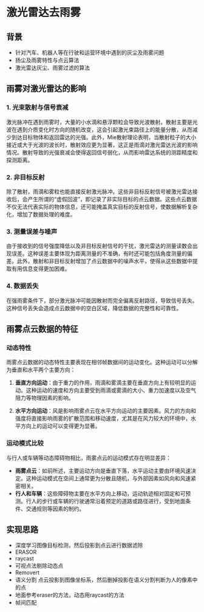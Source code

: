# 激光雷达去雨雾

## 背景

- 针对汽车、机器人等在行驶和运营环境中遇到的灰尘及雨雾问题
- 扬尘及雨雾特性与点云算法
- 激光雷达灰尘、雨雾过滤的算法

## 雨雾对激光雷达的影响

### 1. 光束散射与信号衰减

激光脉冲在遇到雨雾时，大量的小水滴和悬浮颗粒会导致光波散射。散射主要是光波在遇到介质变化时方向的随机改变，这会引起激光束路径上的能量分散，从而减少到达目标物体和返回雷达的光强。此外，Mie散射理论表明，当散射粒子的大小接近或大于光波的波长时，散射效应更为显著，这正是雨滴对激光雷达光波的影响情况。散射导致的光强衰减会使得返回信号弱化，从而影响雷达系统的测距精度和探测距离。

### 2. 非目标反射
除了散射，雨滴和雾粒也能直接反射激光脉冲。这些非目标反射信号被激光雷达接收后，会产生所谓的“虚假回波”，即记录了非实际目标的点云数据。这些点云数据不仅无法代表实际的物体信息，还可能掩盖真实目标的反射信号，使数据解析复杂化，增加了数据处理的难度。

### 3. 测量误差与噪声
由于接收到的信号强度降低以及非目标反射信号的干扰，激光雷达的测量读数会出现误差。这种误差主要体现为距离测量的不准确，有时还可能包括角度测量的偏差。此外，散射和非目标反射增加了点云数据中的噪声水平，使得从这些数据中提取有用信息变得更加困难。

### 4. 数据丢失
在强雨雾条件下，部分激光脉冲可能因散射而完全偏离反射路径，导致信号丢失。这种信号丢失会造成点云数据中的空白区域，降低数据的完整性和可靠性。

## 雨雾点云数据的特征

### 动态特性

雨雾点云数据的动态特性主要表现在相邻帧数据间的运动变化。这种运动可以分解为垂直和水平两个主要方向：

1. **垂直方向运动**：由于重力的作用，雨滴和雾滴主要在垂直方向上有较明显的运动。这种运动的速度和方向主要受到雨滴或雾滴的大小、重力加速度以及空气阻力等物理因素的影响。

2. **水平方向运动**：风是影响雨雾点云在水平方向运动的主要因素。风力的方向和强度将直接影响雨雾的扩散范围和移动速度，尤其是在风力较大的环境中，水平方向上的运动可以变得更为显著。

### 运动模式比较

与行人或车辆等动态障碍物相比，雨雾点云的运动模式存在明显差异：

- **雨雾点云**：如前所述，主要运动方向是垂直下落，水平运动主要由环境风速决定。这种运动模式在空间上通常更为分散且随机，与外部因素如风向和风速紧密相关。
- **行人和车辆**：这些障碍物主要在水平方向上移动，运动轨迹相对固定和可预测。行人的步行或车辆的行驶通常沿着预定的道路或路径进行，受到地面条件、交通规则等因素的制约。



## 实现思路

- 深度学习图像目标检测，然后投影到点云进行数据滤除
- ERASOR
- raycast
- 可视点法剔除动态点
- Removert
- 语义分割 点云投影到图像坐标系，然后删掉投影在语义分割判断为人的像素中的点
-  地面参考eraser的方法，动态用raycast的方法
- 帧间匹配





